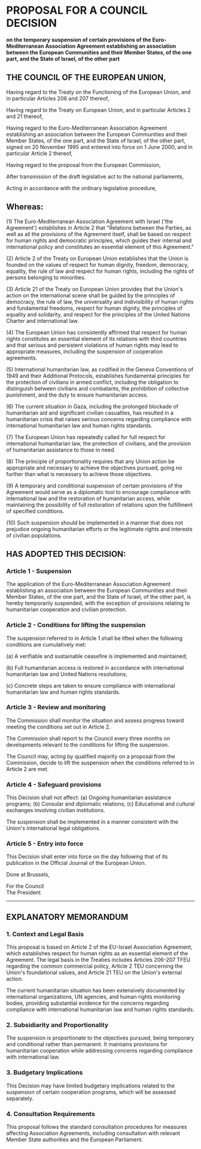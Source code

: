 # PROPOSAL FOR A COUNCIL DECISION

**on the temporary suspension of certain provisions of the Euro-Mediterranean Association Agreement establishing an association between the European Communities and their Member States, of the one part, and the State of Israel, of the other part**

## THE COUNCIL OF THE EUROPEAN UNION,

Having regard to the Treaty on the Functioning of the European Union, and in particular Articles 206 and 207 thereof,

Having regard to the Treaty on European Union, and in particular Articles 2 and 21 thereof,

Having regard to the Euro-Mediterranean Association Agreement establishing an association between the European Communities and their Member States, of the one part, and the State of Israel, of the other part, signed on 20 November 1995 and entered into force on 1 June 2000, and in particular Article 2 thereof,

Having regard to the proposal from the European Commission,

After transmission of the draft legislative act to the national parliaments,

Acting in accordance with the ordinary legislative procedure,

## Whereas:

(1) The Euro-Mediterranean Association Agreement with Israel ('the Agreement') establishes in Article 2 that "Relations between the Parties, as well as all the provisions of the Agreement itself, shall be based on respect for human rights and democratic principles, which guides their internal and international policy and constitutes an essential element of this Agreement."

(2) Article 2 of the Treaty on European Union establishes that the Union is founded on the values of respect for human dignity, freedom, democracy, equality, the rule of law and respect for human rights, including the rights of persons belonging to minorities.

(3) Article 21 of the Treaty on European Union provides that the Union's action on the international scene shall be guided by the principles of democracy, the rule of law, the universality and indivisibility of human rights and fundamental freedoms, respect for human dignity, the principles of equality and solidarity, and respect for the principles of the United Nations Charter and international law.

(4) The European Union has consistently affirmed that respect for human rights constitutes an essential element of its relations with third countries and that serious and persistent violations of human rights may lead to appropriate measures, including the suspension of cooperation agreements.

(5) International humanitarian law, as codified in the Geneva Conventions of 1949 and their Additional Protocols, establishes fundamental principles for the protection of civilians in armed conflict, including the obligation to distinguish between civilians and combatants, the prohibition of collective punishment, and the duty to ensure humanitarian access.

(6) The current situation in Gaza, including the prolonged blockade of humanitarian aid and significant civilian casualties, has resulted in a humanitarian crisis that raises serious concerns regarding compliance with international humanitarian law and human rights standards.

(7) The European Union has repeatedly called for full respect for international humanitarian law, the protection of civilians, and the provision of humanitarian assistance to those in need.

(8) The principle of proportionality requires that any Union action be appropriate and necessary to achieve the objectives pursued, going no further than what is necessary to achieve those objectives.

(9) A temporary and conditional suspension of certain provisions of the Agreement would serve as a diplomatic tool to encourage compliance with international law and the restoration of humanitarian access, while maintaining the possibility of full restoration of relations upon the fulfillment of specified conditions.

(10) Such suspension should be implemented in a manner that does not prejudice ongoing humanitarian efforts or the legitimate rights and interests of civilian populations.

## HAS ADOPTED THIS DECISION:

### Article 1 - Suspension

The application of the Euro-Mediterranean Association Agreement establishing an association between the European Communities and their Member States, of the one part, and the State of Israel, of the other part, is hereby temporarily suspended, with the exception of provisions relating to humanitarian cooperation and civilian protection.

### Article 2 - Conditions for lifting the suspension

The suspension referred to in Article 1 shall be lifted when the following conditions are cumulatively met:

(a) A verifiable and sustainable ceasefire is implemented and maintained;

(b) Full humanitarian access is restored in accordance with international humanitarian law and United Nations resolutions;

(c) Concrete steps are taken to ensure compliance with international humanitarian law and human rights standards.

### Article 3 - Review and monitoring

The Commission shall monitor the situation and assess progress toward meeting the conditions set out in Article 2.

The Commission shall report to the Council every three months on developments relevant to the conditions for lifting the suspension.

The Council may, acting by qualified majority on a proposal from the Commission, decide to lift the suspension when the conditions referred to in Article 2 are met.

### Article 4 - Safeguard provisions

This Decision shall not affect:
(a) Ongoing humanitarian assistance programs;
(b) Consular and diplomatic relations;
(c) Educational and cultural exchanges involving civilian institutions.

The suspension shall be implemented in a manner consistent with the Union's international legal obligations.

### Article 5 - Entry into force

This Decision shall enter into force on the day following that of its publication in the Official Journal of the European Union.

Done at Brussels,

For the Council  
The President

---

## EXPLANATORY MEMORANDUM

### 1. Context and Legal Basis

This proposal is based on Article 2 of the EU-Israel Association Agreement, which establishes respect for human rights as an essential element of the Agreement. The legal basis in the Treaties includes Articles 206-207 TFEU regarding the common commercial policy, Article 2 TEU concerning the Union's foundational values, and Article 21 TEU on the Union's external action.

The current humanitarian situation has been extensively documented by international organizations, UN agencies, and human rights monitoring bodies, providing substantial evidence for the concerns regarding compliance with international humanitarian law and human rights standards.

### 2. Subsidiarity and Proportionality

The suspension is proportionate to the objectives pursued, being temporary and conditional rather than permanent. It maintains provisions for humanitarian cooperation while addressing concerns regarding compliance with international law.

### 3. Budgetary Implications

This Decision may have limited budgetary implications related to the suspension of certain cooperation programs, which will be assessed separately.

### 4. Consultation Requirements

This proposal follows the standard consultation procedures for measures affecting Association Agreements, including consultation with relevant Member State authorities and the European Parliament.